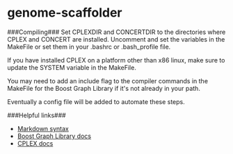 genome-scaffolder
=================

###Compiling###
Set CPLEXDIR and CONCERTDIR to the directories where CPLEX and CONCERT are installed. Uncomment and set the variables in the MakeFile or set them in your .bashrc or .bash_profile file.

If you have installed CPLEX on a platform other than x86 linux, make sure to update the SYSTEM variable in the MakeFile.

You may need to add an include flag to the compiler commands in the MakeFile for the Boost Graph Library if it's not already in your path.

Eventually a config file will be added to automate these steps.


###Helpful links###

* [Markdown syntax](http://daringfireball.net/projects/markdown/syntax)
* [Boost Graph Library docs](http://www.boost.org/doc/libs/1_55_0/libs/graph/doc/table_of_contents.html)
* [CPLEX docs](http://pic.dhe.ibm.com/infocenter/cosinfoc/v12r4/index.jsp)
